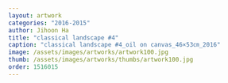 ```yaml
---
layout: artwork
categories: "2016-2015"
author: Jihoon Ha
title: "classical landscape #4"
caption: "classical landscape #4_oil on canvas_46×53㎝_2016"
image: /assets/images/artworks/artwork100.jpg
thumb: /assets/images/artworks/thumbs/artwork100.jpg
order: 1516015
---
```

